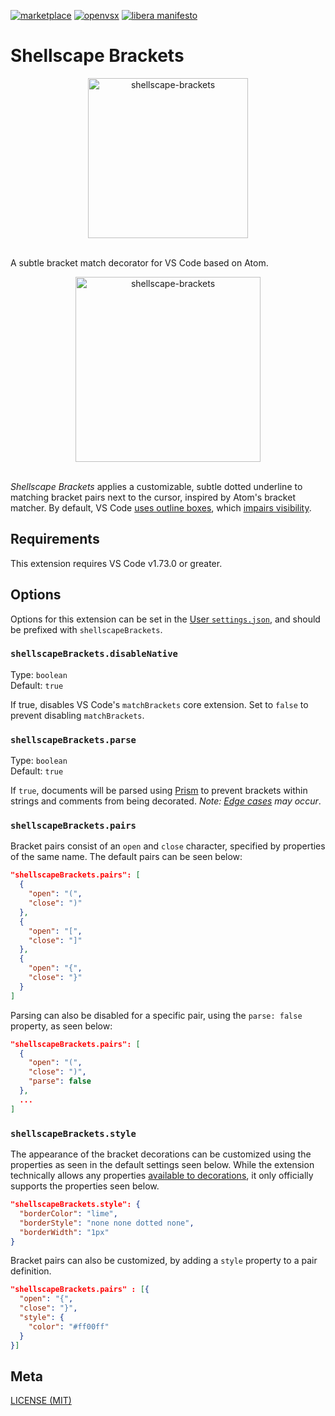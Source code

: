 [![marketplace](https://img.shields.io/badge/on-marketplace-blue)](https://marketplace.visualstudio.com/items?itemName=shellscape.shellscape.brackets)
[![openvsx](https://img.shields.io/badge/on-openvsx-blueviolet)](https://open-vsx.org/extension/shellscape/shellscape-brackets)
[![libera manifesto](https://img.shields.io/badge/libera-manifesto-lightgrey.svg)](https://liberamanifesto.com)

# Shellscape Brackets

<div align="center">
	<img width="256" src="https://raw.githubusercontent.com/shellscape/vscode-shellscape-brackets/master/assets/icon-256.png" alt="shellscape-brackets"><br/><br/>
</div>

A subtle bracket match decorator for VS Code based on Atom.

<div align="center">
	<img width="296" src="https://raw.githubusercontent.com/shellscape/vscode-shellscape-brackets/master/assets/example.png" alt="shellscape-brackets"><br/><br/>
</div>

_Shellscape Brackets_ applies a customizable, subtle dotted underline to matching bracket pairs next to the cursor, inspired by Atom's bracket matcher. By default, VS Code [uses outline boxes](https://github.com/Microsoft/vscode/issues/23606), which [impairs visibility](https://github.com/Microsoft/vscode/issues/19534).

## Requirements

This extension requires VS Code v1.73.0 or greater.

## Options

Options for this extension can be set in the [User `settings.json`](https://code.visualstudio.com/docs/getstarted/settings#_settingsjson), and should be prefixed with `shellscapeBrackets`.

### `shellscapeBrackets.disableNative`

Type: `boolean`<br>
Default: `true`

If true, disables VS Code's `matchBrackets` core extension. Set to `false` to prevent disabling `matchBrackets`.

### `shellscapeBrackets.parse`

Type: `boolean`<br>
Default: `true`

If `true`, documents will be parsed using [Prism](http://prismjs.com/) to prevent brackets within strings and comments from being decorated. _Note: [Edge cases](http://prismjs.com/examples.html#failures) may occur_.

### `shellscapeBrackets.pairs`

Bracket pairs consist of an `open` and `close` character, specified by properties of the same name. The default pairs can be seen below:

```json
"shellscapeBrackets.pairs": [
  {
    "open": "(",
    "close": ")"
  },
  {
    "open": "[",
    "close": "]"
  },
  {
    "open": "{",
    "close": "}"
  }
]
```

Parsing can also be disabled for a specific pair, using the `parse: false` property, as seen below:

```json
"shellscapeBrackets.pairs": [
  {
    "open": "(",
    "close": ")",
    "parse": false
  },
  ...
]
```

### `shellscapeBrackets.style`

The appearance of the bracket decorations can be customized using the properties as seen in the default settings seen below. While the extension technically allows any properties [available to decorations](https://code.visualstudio.com/docs/extensionAPI/vscode-api#DecorationRenderOptions), it only officially supports the properties seen below.

```json
"shellscapeBrackets.style": {
  "borderColor": "lime",
  "borderStyle": "none none dotted none",
  "borderWidth": "1px"
}
```

Bracket pairs can also be customized, by adding a `style` property to a pair definition.

```json
"shellscapeBrackets.pairs" : [{
  "open": "{",
  "close": "}",
  "style": {
    "color": "#ff00ff"
  }
}]
```

## Meta

[LICENSE (MIT)](/LICENSE)
